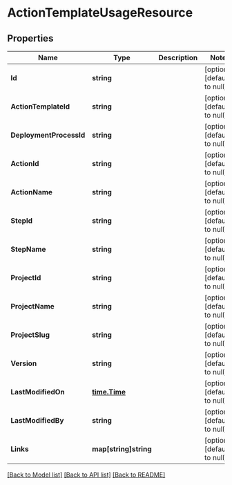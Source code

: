 # ActionTemplateUsageResource

## Properties
Name | Type | Description | Notes
------------ | ------------- | ------------- | -------------
**Id** | **string** |  | [optional] [default to null]
**ActionTemplateId** | **string** |  | [optional] [default to null]
**DeploymentProcessId** | **string** |  | [optional] [default to null]
**ActionId** | **string** |  | [optional] [default to null]
**ActionName** | **string** |  | [optional] [default to null]
**StepId** | **string** |  | [optional] [default to null]
**StepName** | **string** |  | [optional] [default to null]
**ProjectId** | **string** |  | [optional] [default to null]
**ProjectName** | **string** |  | [optional] [default to null]
**ProjectSlug** | **string** |  | [optional] [default to null]
**Version** | **string** |  | [optional] [default to null]
**LastModifiedOn** | [**time.Time**](time.Time.md) |  | [optional] [default to null]
**LastModifiedBy** | **string** |  | [optional] [default to null]
**Links** | **map[string]string** |  | [optional] [default to null]

[[Back to Model list]](../README.md#documentation-for-models) [[Back to API list]](../README.md#documentation-for-api-endpoints) [[Back to README]](../README.md)


